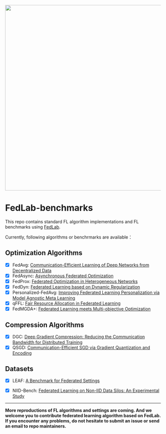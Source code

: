 <p align="center"><img src="https://github.com/SMILELab-FL/FedLab/raw/master/docs/imgs/FedLab-logo.svg?raw=True" width=600></p>

# FedLab-benchmarks
This repo contains standard FL algorithm implementations and FL benchmarks using [FedLab](https://github.com/SMILELab-FL/FedLab). 

Currently, following algorithms or benchrmarks are available：

## Optimization Algorithms
- [x] FedAvg: [Communication-Efficient Learning of Deep Networks from Decentralized Data](http://proceedings.mlr.press/v54/mcmahan17a/mcmahan17a.pdf)
- [x] FedAsync: [Asynchronous Federated Optimization](http://arxiv.org/abs/1903.03934)
- [x] FedProx: [Federated Optimization in Heterogeneous Networks](https://arxiv.org/abs/1812.06127)
- [x] FedDyn: [Federated Learning based on Dynamic Regularization](https://openreview.net/pdf?id=B7v4QMR6Z9w)
- [x] Personalized-FedAvg: [Improving Federated Learning Personalization via Model Agnostic Meta Learning](https://arxiv.org/pdf/1909.12488.pdf)
- [x] qFFL: [Fair Resource Allocation in Federated Learning](https://arxiv.org/abs/1905.10497)
- [x] FedMGDA+: [Federated Learning meets Multi-objective Optimization](https://arxiv.org/abs/2006.11489)

## Compression Algorithms
- [x] DGC: [Deep Gradient Compression: Reducing the Communication Bandwidth for Distributed Training](https://arxiv.org/abs/1712.01887)
- [x] QSGD: [Communication-Efficient SGD via Gradient Quantization and Encoding](https://proceedings.neurips.cc/paper/2017/hash/6c340f25839e6acdc73414517203f5f0-Abstract.html)

## Datasets
- [x] LEAF: [A Benchmark for Federated Settings](http://arxiv.org/abs/1812.01097)
- [x] NIID-Bench: [Federated Learning on Non-IID Data Silos: An Experimental Study](https://arxiv.org/abs/2102.02079)


------
**More reproductions of FL algorithms and settings are coming. And we welcome you to contribute federated learning algorithm based on FedLab. If you encounter any problems, do not hesitate to submit an issue or send an email to repo maintainers.**

